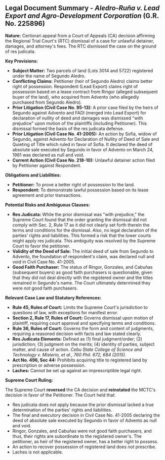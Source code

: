 ## Legal Document Summary - *Aledro-Ruña v. Lead Export and Agro-Development Corporation* (G.R. No. 225896)

**Nature:** Certiorari appeal from a Court of Appeals (CA) decision affirming the Regional Trial Court's (RTC) dismissal of a case for unlawful detainer, damages, and attorney's fees. The RTC dismissed the case on the ground of res judicata.

**Key Provisions:**

*   **Subject Matter:** Two parcels of land (Lots 3014 and 5722) registered under the name of Segundo Aledro.
*   **Conflicting Claims:** Petitioner (heir of Segundo Aledro) claims better right of possession. Respondent (Lead Export) claims right of possession based on a lease contract from Ringor (alleged subsequent buyer of the land), who acquired from Advento (who allegedly purchased from Segundo Aledro).
*   **Prior Litigation (Civil Case No. 95-13):** A prior case filed by the heirs of Segundo against Advento and FADI (merged into Lead Export) for declaration of nullity of deed and damages was dismissed "with prejudice" upon motion of the plaintiffs (including Petitioner). This dismissal formed the basis of the res judicata defense.
*   **Prior Litigation (Civil Case No. 41-2005):** An action by Sofia, widow of Segundo, against Advento for Declaration of Nullity of Deed of Sale and Quieting of Title which ruled in favor of Sofia. It declared the deed of absolute sale executed by Segundo in favor of Advento on March 24, 1981 was declared as null and void.
*   **Current Action (Civil Case No. 218-10):** Unlawful detainer action filed by Petitioner against Respondent.

**Obligations and Liabilities:**

*   **Petitioner:** To prove a better right of possession to the land.
*   **Respondent:** To demonstrate lawful possession based on its lease agreement and prior transactions.

**Potential Risks and Ambiguous Clauses:**

*   **Res Judicata:** While the prior dismissal was "with prejudice," the Supreme Court found that the order granting the dismissal did not comply with Sec. 2, Rule 17 as it did not clearly set forth therein the terms and conditions for the dismissal. Also, no legal declaration of the parties' rights and liabilities. This formed a risk that the lower courts might apply res judicata. This ambiguity was resolved by the Supreme Court to favor the petitioner.
*   **Validity of the Deed of Sale:** The initial deed of sale from Segundo to Advento, the foundation of respondent's claim, was declared null and void in Civil Case No. 41-2005.
*   **Good Faith Purchaser:** The status of Ringor, Gonzales, and Cabuñas (subsequent buyers) as good faith purchasers is questionable, given that they did not deal directly with the registered owner and the titles remained in Segundo's name. The Court ultimately determined they were *not* good faith purchasers.

**Relevant Case Law and Statutory References:**

*   **Rule 45, Rules of Court:** Limits the Supreme Court's jurisdiction to questions of law, with exceptions for manifest error.
*   **Section 2, Rule 17, Rules of Court:** Governs dismissal upon motion of plaintiff, requiring court approval and specifying terms and conditions.
*   **Rule 36, Rules of Court:** Governs the form and content of judgments, requiring a reasoned decision with facts and law stated clearly.
*   **Res Judicata Elements:** Defined as (1) final judgment/order; (2) jurisdiction; (3) judgment on the merits; (4) identity of parties, subject matter, and cause of action. *Cebu State College of Science and Technology v. Misterio, et al., 760 Phil. 672, 684 (2015).*
*   **Act No. 496, Sec 44:** Prohibits acquiring title to registered land by prescription or adverse possession.
*   **Laches:** Cannot be set up against an imprescriptible legal right.

**Supreme Court Ruling:**

The Supreme Court **reversed** the CA decision and **reinstated** the MCTC's decision in favor of the Petitioner. The Court held that:

*   Res judicata does not apply because the prior dismissal lacked a true determination of the parties' rights and liabilities.
*   The final and executory decision in Civil Case No. 41-2005 declaring the deed of absolute sale executed by Segundo in favor of Advento as null and void.
*   Ringor, Gonzales, and Cabuñas were not good faith purchasers, and thus, their rights are subordinate to the registered owner's. The petitioner, as heir of the registered owner, has a better right to possess.
*   An action to recover possession of registered land does not prescribe.
*   Laches is not applicable.
